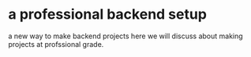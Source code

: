 # a professional backend setup
a new way to make backend projects
here we will discuss about making projects at profssional grade.